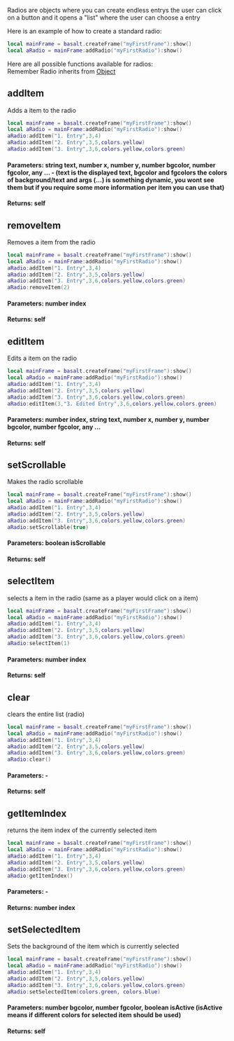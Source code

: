 Radios are objects where you can create endless entrys the user can click on a button and it opens a "list" where the user can choose a entry

Here is an example of how to create a standard radio:

```lua
local mainFrame = basalt.createFrame("myFirstFrame"):show()
local aRadio = mainFrame:addRadio("myFirstRadio"):show()
```

Here are all possible functions available for radios: <br>
Remember Radio inherits from [Object](objects/Object.md)

## addItem
Adds a item to the radio

```lua
local mainFrame = basalt.createFrame("myFirstFrame"):show()
local aRadio = mainFrame:addRadio("myFirstRadio"):show()
aRadio:addItem("1. Entry",3,4)
aRadio:addItem("2. Entry",3,5,colors.yellow)
aRadio:addItem("3. Entry",3,6,colors.yellow,colors.green)
```
#### Parameters: string text, number x, number y, number bgcolor, number fgcolor, any ... - (text is the displayed text, bgcolor and fgcolors the colors of background/text and args (...) is something dynamic, you wont see them but if you require some more information per item you can use that)<br>
#### Returns: self<br>

## removeItem
Removes a item from the radio

```lua
local mainFrame = basalt.createFrame("myFirstFrame"):show()
local aRadio = mainFrame:addRadio("myFirstRadio"):show()
aRadio:addItem("1. Entry",3,4)
aRadio:addItem("2. Entry",3,5,colors.yellow)
aRadio:addItem("3. Entry",3,6,colors.yellow,colors.green)
aRadio:removeItem(2)
```
#### Parameters: number index<br>
#### Returns: self<br>

## editItem
Edits a item on the radio

```lua
local mainFrame = basalt.createFrame("myFirstFrame"):show()
local aRadio = mainFrame:addRadio("myFirstRadio"):show()
aRadio:addItem("1. Entry",3,4)
aRadio:addItem("2. Entry",3,5,colors.yellow)
aRadio:addItem("3. Entry",3,6,colors.yellow,colors.green)
aRadio:editItem(3,"3. Edited Entry",3,6,colors.yellow,colors.green)
```
#### Parameters: number index, string text, number x, number y, number bgcolor, number fgcolor, any ...<br>
#### Returns: self<br>

## setScrollable
Makes the radio scrollable

```lua
local mainFrame = basalt.createFrame("myFirstFrame"):show()
local aRadio = mainFrame:addRadio("myFirstRadio"):show()
aRadio:addItem("1. Entry",3,4)
aRadio:addItem("2. Entry",3,5,colors.yellow)
aRadio:addItem("3. Entry",3,6,colors.yellow,colors.green)
aRadio:setScrollable(true)
```
#### Parameters: boolean isScrollable<br>
#### Returns: self<br>

## selectItem
selects a item in the radio (same as a player would click on a item)

```lua
local mainFrame = basalt.createFrame("myFirstFrame"):show()
local aRadio = mainFrame:addRadio("myFirstRadio"):show()
aRadio:addItem("1. Entry",3,4)
aRadio:addItem("2. Entry",3,5,colors.yellow)
aRadio:addItem("3. Entry",3,6,colors.yellow,colors.green)
aRadio:selectItem(1)
```
#### Parameters: number index<br>
#### Returns: self<br>

## clear
clears the entire list (radio)

```lua
local mainFrame = basalt.createFrame("myFirstFrame"):show()
local aRadio = mainFrame:addRadio("myFirstRadio"):show()
aRadio:addItem("1. Entry",3,4)
aRadio:addItem("2. Entry",3,5,colors.yellow)
aRadio:addItem("3. Entry",3,6,colors.yellow,colors.green)
aRadio:clear()
```
#### Parameters: -<br>
#### Returns: self<br>

## getItemIndex
returns the item index of the currently selected item

```lua
local mainFrame = basalt.createFrame("myFirstFrame"):show()
local aRadio = mainFrame:addRadio("myFirstRadio"):show()
aRadio:addItem("1. Entry",3,4)
aRadio:addItem("2. Entry",3,5,colors.yellow)
aRadio:addItem("3. Entry",3,6,colors.yellow,colors.green)
aRadio:getItemIndex()
```
#### Parameters: -<br>
#### Returns: number index<br>

## setSelectedItem
Sets the background of the item which is currently selected

```lua
local mainFrame = basalt.createFrame("myFirstFrame"):show()
local aRadio = mainFrame:addRadio("myFirstRadio"):show()
aRadio:addItem("1. Entry",3,4)
aRadio:addItem("2. Entry",3,5,colors.yellow)
aRadio:addItem("3. Entry",3,6,colors.yellow,colors.green)
aRadio:setSelectedItem(colors.green, colors.blue)
```
#### Parameters: number bgcolor, number fgcolor, boolean isActive (isActive means if different colors for selected item should be used)<br>
#### Returns: self<br>